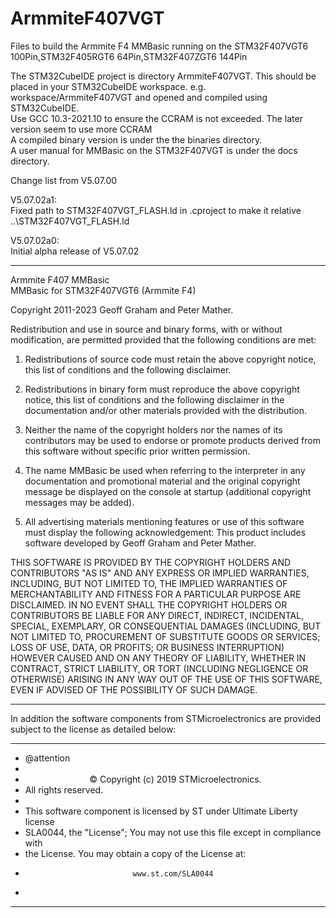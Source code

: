 # ArmmiteF407VGT
Files to build the Armmite F4 MMBasic running on the STM32F407VGT6 100Pin,STM32F405RGT6 64Pin,STM32F407ZGT6 144Pin



The STM32CubeIDE project is directory ArmmiteF407VGT. This should be placed in your STM32CubeIDE workspace. e.g. workspace/ArmmiteF407VGT and opened and compiled using STM32CubeIDE.  
Use GCC 10.3-2021.10 to ensure the CCRAM is not exceeded. The later version seem to use more CCRAM   
A compiled binary version is under the the binaries directory.  
A user manual for MMBasic on the STM32F407VGT is under the docs directory.  


Change list from V5.07.00

V5.07.02a1:  
Fixed path to STM32F407VGT_FLASH.ld in .cproject to make it relative ..\STM32F407VGT_FLASH.ld

V5.07.02a0:  
Initial alpha release of V5.07.02






*****************************************************************************   
Armmite F407 MMBasic   
MMBasic  for STM32F407VGT6 (Armmite F4)

Copyright 2011-2023 Geoff Graham and  Peter Mather.

Redistribution and use in source and binary forms, with or without
modification, are permitted provided that the following conditions are met:

1. Redistributions of source code must retain the above copyright notice,
   this list of conditions and the following disclaimer.

2. Redistributions in binary form must reproduce the above copyright notice,
   this list of conditions and the following disclaimer in the documentation
   and/or other materials provided with the distribution.

3. Neither the name of the copyright holders nor the names of its contributors
   may be used to endorse or promote products derived from this software
   without specific prior written permission.

4. The name MMBasic be used when referring to the interpreter in any
   documentation and promotional material and the original copyright message
  be displayed  on the console at startup (additional copyright messages may
   be added).

5. All advertising materials mentioning features or use of this software must
   display the following acknowledgement: This product includes software
   developed by Geoff Graham and Peter Mather.

THIS SOFTWARE IS PROVIDED BY THE COPYRIGHT HOLDERS AND CONTRIBUTORS "AS IS" AND
ANY EXPRESS OR IMPLIED WARRANTIES, INCLUDING, BUT NOT LIMITED TO, THE IMPLIED
WARRANTIES OF MERCHANTABILITY AND FITNESS FOR A PARTICULAR PURPOSE ARE
DISCLAIMED. IN NO EVENT SHALL THE COPYRIGHT HOLDERS OR CONTRIBUTORS BE LIABLE
FOR ANY DIRECT, INDIRECT, INCIDENTAL, SPECIAL, EXEMPLARY, OR CONSEQUENTIAL
DAMAGES (INCLUDING, BUT NOT LIMITED TO, PROCUREMENT OF SUBSTITUTE GOODS OR
SERVICES; LOSS OF USE, DATA, OR PROFITS; OR BUSINESS INTERRUPTION) HOWEVER
CAUSED AND ON ANY THEORY OF LIABILITY, WHETHER IN CONTRACT, STRICT LIABILITY,
OR TORT (INCLUDING NEGLIGENCE OR OTHERWISE) ARISING IN ANY WAY OUT OF THE USE
OF THIS SOFTWARE, EVEN IF ADVISED OF THE POSSIBILITY OF SUCH DAMAGE.

*******************************************************************************  

 In addition the software components from STMicroelectronics are provided   
 subject to the license as detailed below:   
   
  ******************************************************************************   
  * @attention   
  *
  * <center>&copy; Copyright (c) 2019 STMicroelectronics.   
  * All rights reserved.</center></h2>
  *
  * This software component is licensed by ST under Ultimate Liberty license   
  * SLA0044, the "License"; You may not use this file except in compliance with   
  * the License. You may obtain a copy of the License at:  
  *                             www.st.com/SLA0044  
  *
  ******************************************************************************  
 
